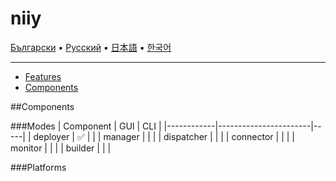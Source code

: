 # niiy

[Български](docs/introduction/README_bg.md) ▪ [Русский](docs/introduction/README_ru.md) ▪ [日本語](docs/introduction/README_jp.md) ▪ [한국어](docs/introduction/README_ko.md)

---

* [Features](#features)
* [Components](#components)


##Components

###Modes
| Component  | GUI                    | CLI |
|------------|-----------------------|-----|
| deployer   |  :white_check_mark:   |     |
| manager    |                       |     |
| dispatcher |                       |     |
| connector  |                       |     |
| monitor    |                       |     |
| builder    |                       |     |

###Platforms





